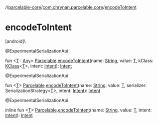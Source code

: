 //[parcelable-core](../../index.md)/[com.chrynan.parcelable.core](index.md)/[encodeToIntent](encode-to-intent.md)

# encodeToIntent

[android]\

@ExperimentalSerializationApi

fun &lt;[T](encode-to-intent.md) : [Any](https://kotlinlang.org/api/latest/jvm/stdlib/kotlin/-any/index.html)&gt; [Parcelable](-parcelable/index.md).[encodeToIntent](encode-to-intent.md)(name: [String](https://kotlinlang.org/api/latest/jvm/stdlib/kotlin/-string/index.html), value: [T](encode-to-intent.md), kClass: [KClass](https://kotlinlang.org/api/latest/jvm/stdlib/kotlin.reflect/-k-class/index.html)&lt;[T](encode-to-intent.md)&gt;, intent: [Intent](https://developer.android.com/reference/kotlin/android/content/Intent.html)): [Intent](https://developer.android.com/reference/kotlin/android/content/Intent.html)

@ExperimentalSerializationApi

fun &lt;[T](encode-to-intent.md)&gt; [Parcelable](-parcelable/index.md).[encodeToIntent](encode-to-intent.md)(name: [String](https://kotlinlang.org/api/latest/jvm/stdlib/kotlin/-string/index.html), value: [T](encode-to-intent.md), serializer: SerializationStrategy&lt;[T](encode-to-intent.md)&gt;, intent: [Intent](https://developer.android.com/reference/kotlin/android/content/Intent.html)): [Intent](https://developer.android.com/reference/kotlin/android/content/Intent.html)

@ExperimentalSerializationApi

inline fun &lt;[T](encode-to-intent.md)&gt; [Parcelable](-parcelable/index.md).[encodeToIntent](encode-to-intent.md)(name: [String](https://kotlinlang.org/api/latest/jvm/stdlib/kotlin/-string/index.html), value: [T](encode-to-intent.md), intent: [Intent](https://developer.android.com/reference/kotlin/android/content/Intent.html)): [Intent](https://developer.android.com/reference/kotlin/android/content/Intent.html)
